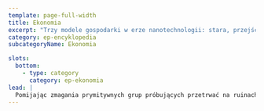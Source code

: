 ```yaml
---
template: page-full-width
title: Ekonomia
excerpt: "Trzy modele gospodarki w erze nanotechnologii: stara, przejściowa i nowa"
category: ep-encyklopedia
subcategoryName: Ekonomia

slots:
  bottom:
    - type: category
      category: ep-ekonomia
lead: |
  Pomijając zmagania prymitywnych grup próbujących przetrwać na ruinach Ziemi, cała transludzkość ma przynajmniej częściowy dostęp do cudów nanotechnologii. Ten dostęp jest jednak wysoce zróżnicowany, a korzyści ekonomiczne, jakie z niego wynikają, można podzielić na trzy szerokie kategorie — starą gospodarkę, gospodarkę przejściową oraz nową gospodarkę.
---
```

